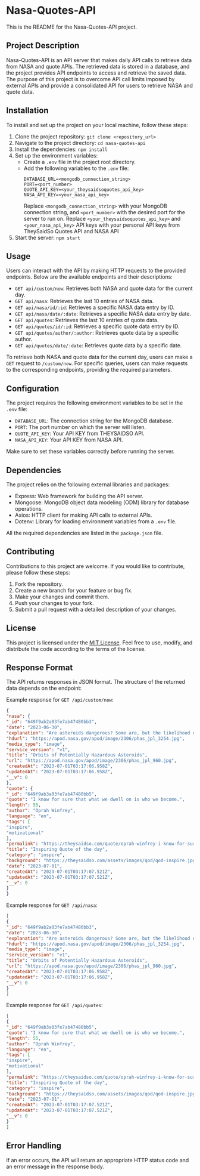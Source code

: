 # Nasa-Quotes-API

This is the README for the Nasa-Quotes-API project.

## Project Description

Nasa-Quotes-API is an API server that makes daily API calls to retrieve data from NASA and quote APIs. The retrieved data is stored in a database, and the project provides API endpoints to access and retrieve the saved data. The purpose of this project is to overcome API call limits imposed by external APIs and provide a consolidated API for users to retrieve NASA and quote data.

## Installation

To install and set up the project on your local machine, follow these steps:

1. Clone the project repository: `git clone <repository_url>`
2. Navigate to the project directory: `cd nasa-quotes-api`
3. Install the dependencies: `npm install`
4. Set up the environment variables:
   - Create a `.env` file in the project root directory.
   - Add the following variables to the `.env` file:
     ```
     DATABASE_URL=<mongodb_connection_string>
     PORT=<port_number>
     QUOTE_API_KEY=<your_theysaidsoquotes_api_key>
     NASA_API_KEY=<your_nasa_api_key>
     ```
     Replace `<mongodb_connection_string>` with your MongoDB connection string, and `<port_number>` with the desired port for the server to run on.
     Replace `<your_theysaidsoquotes_api_key>` and `<your_nasa_api_key>` API keys with your personal API keys from TheySaidSo Quotes API and NASA API
5. Start the server: `npm start`

## Usage

Users can interact with the API by making HTTP requests to the provided endpoints. Below are the available endpoints and their descriptions:

- `GET api/custom/now`: Retrieves both NASA and quote data for the current day.
- `GET api/nasa`: Retrieves the last 10 entries of NASA data.
- `GET api/nasa/id/:id`: Retrieves a specific NASA data entry by ID.
- `GET api/nasa/date/:date`: Retrieves a specific NASA data entry by date.
- `GET api/quotes`: Retrieves the last 10 entries of quote data.
- `GET api/quotes/id/:id`: Retrieves a specific quote data entry by ID.
- `GET api/quotes/author/:author`: Retrieves quote data by a specific author.
- `GET api/quotes/date/:date`: Retrieves quote data by a specific date.

To retrieve both NASA and quote data for the current day, users can make a `GET` request to `/custom/now`. For specific queries, users can make requests to the corresponding endpoints, providing the required parameters.

## Configuration

The project requires the following environment variables to be set in the `.env` file:

- `DATABASE_URL`: The connection string for the MongoDB database.
- `PORT`: The port number on which the server will listen.
- `QUOTE_API_KEY`: Your API KEY from THEYSAIDSO API.
- `NASA_API_KEY`: Your API KEY from NASA API.

Make sure to set these variables correctly before running the server.

## Dependencies

The project relies on the following external libraries and packages:

- Express: Web framework for building the API server.
- Mongoose: MongoDB object data modeling (ODM) library for database operations.
- Axios: HTTP client for making API calls to external APIs.
- Dotenv: Library for loading environment variables from a `.env` file.

All the required dependencies are listed in the `package.json` file.

## Contributing

Contributions to this project are welcome. If you would like to contribute, please follow these steps:

1. Fork the repository.
2. Create a new branch for your feature or bug fix.
3. Make your changes and commit them.
4. Push your changes to your fork.
5. Submit a pull request with a detailed description of your changes.

## License

This project is licensed under the [MIT License](https://opensource.org/licenses/MIT). Feel free to use, modify, and distribute the code according to the terms of the license.


## Response Format

The API returns responses in JSON format. The structure of the returned data depends on the endpoint:

Example response for `GET /api/custom/now`:

```json
{
"nasa": {
"_id": "649f9ab2a03fe7ab47480bb3",
"date": "2023-06-30",
"explanation": "Are asteroids dangerous? Some are, but the likelihood of a dangerous asteroid striking the Earth during any given year is low. Because some past mass extinction events have been linked to asteroid impacts, however, humanity has made it a priority to find and catalog those asteroids that may one day affect life on Earth. Pictured here are the orbits of the over 1,000 known Potentially Hazardous Asteroids (PHAs). These documented tumbling boulders of rock and ice are over 140 meters across and will pass within 7.5 million kilometers of Earth -- about 20 times the distance to the Moon. Although none of them will strike the Earth in the next 100 years -- not all PHAs have been discovered, and past 100 years, many orbits become hard to predict. Were an asteroid of this size to impact the Earth, it could raise dangerous tsunamis, for example. To investigate Earth-saving strategies, NASA successfully tested the Double Asteroid Redirection Test (DART) mission last year. Of course, rocks and ice bits of much smaller size strike the Earth every day, usually pose no danger, and sometimes create memorable fireball and meteor displays.    Today is: Asteroid Day",
"hdurl": "https://apod.nasa.gov/apod/image/2306/phas_jpl_3254.jpg",
"media_type": "image",
"service_version": "v1",
"title": "Orbits of Potentially Hazardous Asteroids",
"url": "https://apod.nasa.gov/apod/image/2306/phas_jpl_960.jpg",
"createdAt": "2023-07-01T03:17:06.958Z",
"updatedAt": "2023-07-01T03:17:06.958Z",
"__v": 0
},
"quote": {
"_id": "649f9ab3a03fe7ab47480bb5",
"quote": "I know for sure that what we dwell on is who we become.",
"length": 55,
"author": "Oprah Winfrey",
"language": "en",
"tags": [
"inspire",
"motivational"
],
"permalink": "https://theysaidso.com/quote/oprah-winfrey-i-know-for-sure-that-what-we-dwell-on-is-who-we-become",
"title": "Inspiring Quote of the day",
"category": "inspire",
"background": "https://theysaidso.com/assets/images/qod/qod-inspire.jpg",
"date": "2023-07-01",
"createdAt": "2023-07-01T03:17:07.521Z",
"updatedAt": "2023-07-01T03:17:07.521Z",
"__v": 0
}
}
```



Example response for `GET /api/nasa`:

```json
[
{
"_id": "649f9ab2a03fe7ab47480bb3",
"date": "2023-06-30",
"explanation": "Are asteroids dangerous? Some are, but the likelihood of a dangerous asteroid striking the Earth during any given year is low. Because some past mass extinction events have been linked to asteroid impacts, however, humanity has made it a priority to find and catalog those asteroids that may one day affect life on Earth. Pictured here are the orbits of the over 1,000 known Potentially Hazardous Asteroids (PHAs). These documented tumbling boulders of rock and ice are over 140 meters across and will pass within 7.5 million kilometers of Earth -- about 20 times the distance to the Moon. Although none of them will strike the Earth in the next 100 years -- not all PHAs have been discovered, and past 100 years, many orbits become hard to predict. Were an asteroid of this size to impact the Earth, it could raise dangerous tsunamis, for example. To investigate Earth-saving strategies, NASA successfully tested the Double Asteroid Redirection Test (DART) mission last year. Of course, rocks and ice bits of much smaller size strike the Earth every day, usually pose no danger, and sometimes create memorable fireball and meteor displays.    Today is: Asteroid Day",
"hdurl": "https://apod.nasa.gov/apod/image/2306/phas_jpl_3254.jpg",
"media_type": "image",
"service_version": "v1",
"title": "Orbits of Potentially Hazardous Asteroids",
"url": "https://apod.nasa.gov/apod/image/2306/phas_jpl_960.jpg",
"createdAt": "2023-07-01T03:17:06.958Z",
"updatedAt": "2023-07-01T03:17:06.958Z",
"__v": 0
}
]
```

Example response for `GET /api/quotes`:

```json
[
{
"_id": "649f9ab3a03fe7ab47480bb5",
"quote": "I know for sure that what we dwell on is who we become.",
"length": 55,
"author": "Oprah Winfrey",
"language": "en",
"tags": [
"inspire",
"motivational"
],
"permalink": "https://theysaidso.com/quote/oprah-winfrey-i-know-for-sure-that-what-we-dwell-on-is-who-we-become",
"title": "Inspiring Quote of the day",
"category": "inspire",
"background": "https://theysaidso.com/assets/images/qod/qod-inspire.jpg",
"date": "2023-07-01",
"createdAt": "2023-07-01T03:17:07.521Z",
"updatedAt": "2023-07-01T03:17:07.521Z",
"__v": 0
}
]
```

## Error Handling

If an error occurs, the API will return an appropriate HTTP status code and an error message in the response body.
